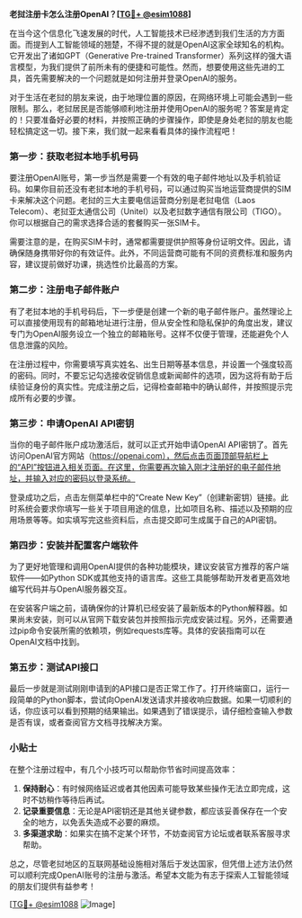 **老挝注册卡怎么注册OpenAI？[[TG💪+ @esim1088](https://t.me/s/esim1088)]**

在当今这个信息化飞速发展的时代，人工智能技术已经渗透到我们生活的方方面面。而提到人工智能领域的翘楚，不得不提的就是OpenAI这家全球知名的机构。它开发出了诸如GPT（Generative Pre-trained Transformer）系列这样的强大语言模型，为我们提供了前所未有的便捷和可能性。然而，想要使用这些先进的工具，首先需要解决的一个问题就是如何注册并登录OpenAI的服务。

对于生活在老挝的朋友来说，由于地理位置的原因，在网络环境上可能会遇到一些限制。那么，老挝居民是否能够顺利地注册并使用OpenAI的服务呢？答案是肯定的！只要准备好必要的材料，并按照正确的步骤操作，即使是身处老挝的朋友也能轻松搞定这一切。接下来，我们就一起来看看具体的操作流程吧！

### 第一步：获取老挝本地手机号码

要注册OpenAI账号，第一步当然是需要一个有效的电子邮件地址以及手机验证码。如果你目前还没有老挝本地的手机号码，可以通过购买当地运营商提供的SIM卡来解决这个问题。老挝的三大主要电信运营商分别是老挝电信（Laos Telecom）、老挝亚太通信公司（Unitel）以及老挝数字通信有限公司（TIGO）。你可以根据自己的需求选择合适的套餐购买一张SIM卡。

需要注意的是，在购买SIM卡时，通常都需要提供护照等身份证明文件。因此，请确保随身携带好你的有效证件。此外，不同运营商可能有不同的资费标准和服务内容，建议提前做好功课，挑选性价比最高的方案。

### 第二步：注册电子邮件账户

有了老挝本地的手机号码后，下一步便是创建一个新的电子邮件账户。虽然理论上可以直接使用现有的邮箱地址进行注册，但从安全性和隐私保护的角度出发，建议专门为OpenAI服务设立一个独立的邮箱账号。这样不仅便于管理，还能避免个人信息泄露的风险。

在注册过程中，你需要填写真实姓名、出生日期等基本信息，并设置一个强度较高的密码。同时，不要忘记勾选接收促销信息或新闻邮件的选项，因为这将有助于后续验证身份的真实性。完成注册之后，记得检查邮箱中的确认邮件，并按照提示完成所有必要的步骤。

### 第三步：申请OpenAI API密钥

当你的电子邮件账户成功激活后，就可以正式开始申请OpenAI API密钥了。首先访问OpenAI官方网站（https://openai.com），然后点击页面顶部导航栏上的“API”按钮进入相关页面。在这里，你需要再次输入刚才注册好的电子邮件地址，并输入对应的密码以登录系统。

登录成功之后，点击左侧菜单栏中的“Create New Key”（创建新密钥）链接。此时系统会要求你填写一些关于项目用途的信息，比如项目名称、描述以及预期的应用场景等等。如实填写完这些资料后，点击提交即可生成属于自己的API密钥。

### 第四步：安装并配置客户端软件

为了更好地管理和调用OpenAI提供的各种功能模块，建议安装官方推荐的客户端软件——如Python SDK或其他支持的语言库。这些工具能够帮助开发者更高效地编写代码并与OpenAI服务器交互。

在安装客户端之前，请确保你的计算机已经安装了最新版本的Python解释器。如果尚未安装，则可以从官网下载安装包并按照指示完成安装过程。另外，还需要通过pip命令安装所需的依赖项，例如requests库等。具体的安装指南可以在OpenAI文档中找到。

### 第五步：测试API接口

最后一步就是测试刚刚申请到的API接口是否正常工作了。打开终端窗口，运行一段简单的Python脚本，尝试向OpenAI发送请求并接收响应数据。如果一切顺利的话，你应该可以看到预期的结果输出。如果遇到了错误提示，请仔细检查输入参数是否有误，或者查阅官方文档寻找解决方案。

### 小贴士

在整个注册过程中，有几个小技巧可以帮助你节省时间提高效率：

1. **保持耐心**：有时候网络延迟或者其他因素可能导致某些操作无法立即完成，这时不妨稍作等待后再试。
2. **记录重要信息**：无论是API密钥还是其他关键参数，都应该妥善保存在一个安全的地方，以免丢失造成不必要的麻烦。
3. **多渠道求助**：如果实在搞不定某个环节，不妨查阅官方论坛或者联系客服寻求帮助。

总之，尽管老挝地区的互联网基础设施相对落后于发达国家，但凭借上述方法仍然可以顺利完成OpenAI账号的注册与激活。希望本文能为有志于探索人工智能领域的朋友们提供有益参考！

[[TG💪+ @esim1088](https://t.me/s/esim1088) ![Image](https://i.postimg.cc/4NQfJmqS/Snipaste-2025-05-13-00-14-12.png)]